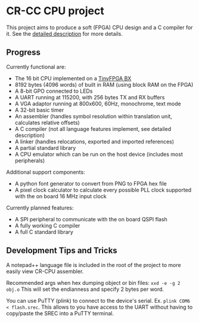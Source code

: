 # CR-CC CPU project

This project aims to produce a soft (FPGA) CPU design and a C compiler for it. See the [detailed description](cr-cpu.md) for more details.

## Progress

Currently functional are:
- The 16 bit CPU implemented on a [TinyFPGA BX](https://tinyfpga.com/bx/guide.html)
- 8192 bytes (4096 words) of built in RAM (using block RAM on the FPGA)
- A 8-bit GPO connected to LEDs
- A UART running at 115200, with 256 bytes TX and RX buffers
- A VGA adaptor running at 800x600, 60Hz, monochrome, text mode
- A 32-bit basic timer
- An assembler (handles symbol resolution within translation unit, calculates relative offsets)
- A C compiler (not all language features implement, see detailed description)
- A linker (handles relocations, exported and imported references)
- A partial standard library
- A CPU emulator which can be run on the host device (includes most peripherals)

Additional support components:
- A python font generator to convert from PNG to FPGA hex file
- A pixel clock calculator to calculate every possible PLL clock supported with the on board 16 MHz input clock

Currently planned features:
- A SPI peripheral to communicate with the on board QSPI flash
- A fully working C compiler
- A full C standard library

## Development Tips and Tricks

A notepad++ language file is included in the root of the project to more easily view CR-CPU assembler.

Recommended args when hex dumping object or bin files: `xxd -e -g 2 obj.o` This will set the endianness and specify 2 bytes per word.

You can use PuTTY (plink) to connect to the device's serial. Ex. `plink COM6 < flash.srec`. This allows to you have access to the UART without having to copy/paste the SREC into a PuTTY terminal.
